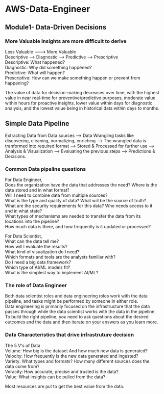 # AWS-Data-Engineer

## Module1- Data-Driven Decisions
### More Valuable insights are more difficult to derive
Less Valuable ---> More Valuable  
Descriptive --> Diagnostic --> Predictive --> Prescriptive  
Descriptive: What happened?  
Diagnostic: Why did something happened?  
Predictive: What will happen?  
Prescriptive: How can we make something happen or prevent from happening?  

The value of data for decision-making decreases over time, with the highest value in near real-time for preventive/predictive purposes, moderate value within hours for proactive insights, lower value within days for diagnostic analysis, and the lowest value being in historical data within days to months.  

## Simple Data Pipeline
Extracting Data from Data sources --> Data Wrangling tasks like discovering, cleaning, normalizing, enriching --> The wrangled data is tranformed into required format --> Stored & Processed for further use --> Analysis & Visualization --> Evaluating the previous steps --> Predictions & Decisions.  

### Common Data pipeline questions
For Data Engineer,  
Does the organization have the data that addresses the need? Where is the data stored and in what format?  
Will I need to combine data from multiple sources?  
What is the type and quality of data? What will be the source of truth?  
What are the security requirements for this data? Who needs access to it and in what state?  
What types of mechanisms are needed to transfer the data from its locations into the pipeline?  
How much data is there, and how frequently is it updated or processed?  

For Data Scientist,  
What can the data tell me?  
How will I evaluate the results?  
What kind of visualization do I need?  
Which formats and tools are the analysts familiar with?  
Do I need a big data framework?  
Which type of AI/ML models fit?  
What is the simplest way to implement AI/ML?  

### The role of Data Engineer 
Both data scientist roles and data engineering roles work with the data pipeline, and tasks might be performed by someone in either role.  
Data engineering is primarily focused on the infrastructure that the data passes through while the data scientist works with the data in the pipeline.  
To build the right pipeline, you need to ask questions about the desired outcomes and the data and then iterate on your answers as you learn more.  

### Data Characteristics that drive infrastruture decision
The 5 V's of Data  
Volume: How big is the dataset And how much new data is generated?  
Velocity: How frequently is the new data generated and ingested?  
Variety: What types and formats? How many different sources does the data come from?  
Veracity: How accurate, precise and trusted is the data?  
Value: What insights can be pulled from the data?  

Most resources are put to get the best value from the data.
